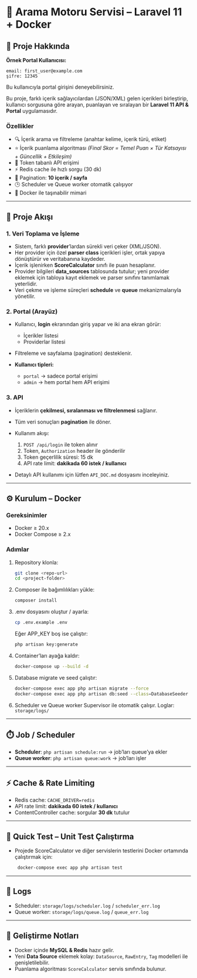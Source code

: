 # 📌 Arama Motoru Servisi – Laravel 11 + Docker

## 🚀 Proje Hakkında

**Örnek Portal Kullanıcısı:**
```
email: first_user@example.com
şifre: 12345
```

Bu kullanıcıyla portal girişini deneyebilirsiniz.

Bu proje, farklı içerik sağlayıcılardan (JSON/XML) gelen içerikleri birleştirip, kullanıcı sorgusuna göre arayan, puanlayan ve sıralayan bir **Laravel 11 API & Portal** uygulamasıdır.

### Özellikler

* 🔍 İçerik arama ve filtreleme (anahtar kelime, içerik türü, etiket)
* ⭐ İçerik puanlama algoritması
  *(Final Skor = Temel Puan × Tür Katsayısı + Güncellik + Etkileşim)*
* 🔑 Token tabanlı API erişimi
* ⚡ Redis cache ile hızlı sorgu (30 dk)
* 📄 Pagination: **10 içerik / sayfa**
* 🕒 Scheduler ve Queue worker otomatik çalışıyor
* 🐳 Docker ile taşınabilir mimari

---

## 🔄 Proje Akışı

### 1. Veri Toplama ve İşleme

* Sistem, farklı **provider**’lardan sürekli veri çeker (XML/JSON).
* Her provider için özel **parser class** içerikleri işler, ortak yapıya dönüştürür ve veritabanına kaydeder.
* İçerik işlenirken **ScoreCalculator** sınıfı ile puan hesaplanır.
* Provider bilgileri **data\_sources** tablosunda tutulur; yeni provider eklemek için tabloya kayıt eklemek ve parser sınıfını tanımlamak yeterlidir.
* Veri çekme ve işleme süreçleri **schedule** ve **queue** mekanizmalarıyla yönetilir.

### 2. Portal (Arayüz)

* Kullanıcı, **login** ekranından giriş yapar ve iki ana ekran görür:

  * İçerikler listesi
  * Providerlar listesi
* Filtreleme ve sayfalama (pagination) desteklenir.
* **Kullanıcı tipleri:**

  * `portal` → sadece portal erişimi
  * `admin` → hem portal hem API erişimi

### 3. API

* İçeriklerin **çekilmesi, sıralanması ve filtrelenmesi** sağlanır.
* Tüm veri sonuçları **pagination** ile döner.
* Kullanım akışı:

  1. `POST /api/login` ile token alınır
  2. Token, `Authorization` header ile gönderilir
  3. Token geçerlilik süresi: 15 dk
  4. API rate limit: **dakikada 60 istek / kullanıcı**

* Detaylı API kullanımı için lütfen `API_DOC.md` dosyasını inceleyiniz.
---

## ⚙️ Kurulum – Docker

### Gereksinimler

* Docker ≥ 20.x
* Docker Compose ≥ 2.x

### Adımlar

1. Repository klonla:

   ```bash
   git clone <repo-url>
   cd <project-folder>
   ```
2. Composer ile bağımlılıkları yükle:

   ```bash
   composer install
   ```
3. .env dosyasını oluştur / ayarla:

   ```bash
   cp .env.example .env
   ```
   Eğer APP_KEY boş ise çalıştır:

   ```bash
   php artisan key:generate
   ```
4. Container’ları ayağa kaldır:

   ```bash
   docker-compose up --build -d
   ```
5. Database migrate ve seed çalıştır:

   ```bash
   docker-compose exec app php artisan migrate --force
   docker-compose exec app php artisan db:seed --class=DatabaseSeeder --force
   ```
6. Scheduler ve Queue worker Supervisor ile otomatik çalışır.
   Loglar: `storage/logs/`

---

## ⏱️ Job / Scheduler

* **Scheduler**: `php artisan schedule:run` → job’ları queue’ya ekler
* **Queue worker**: `php artisan queue:work` → job’ları işler

---

## ⚡ Cache & Rate Limiting

* Redis cache: `CACHE_DRIVER=redis`
* API rate limit: **dakikada 60 istek / kullanıcı**
* ContentController cache: sorgular **30 dk** tutulur

---

## 🧪 Quick Test – Unit Test Çalıştırma
* Projede ScoreCalculator ve diğer servislerin testlerini Docker ortamında çalıştırmak için:

   ```bash
    docker-compose exec app php artisan test
   ```

---

## 📑 Logs

* Scheduler: `storage/logs/scheduler.log` / `scheduler_err.log`
* Queue worker: `storage/logs/queue.log` / `queue_err.log`

---

## 🔧 Geliştirme Notları

* Docker içinde **MySQL & Redis** hazır gelir.
* Yeni **Data Source** eklemek kolay: `DataSource`, `RawEntry`, `Tag` modelleri ile genişletilebilir.
* Puanlama algoritması `ScoreCalculator` servis sınıfında bulunur.

